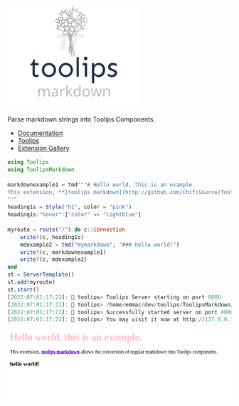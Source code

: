 <img src = "https://github.com/ChifiSource/image_dump/blob/main/toolips/toolipsmarkdown.png"></img>

Parse markdown strings into Toolips Components.
- [Documentation]()
- [Toolips](https://github.com/ChifiSource/Toolips.jl)
- [Extension Gallery](https://toolips.app/?page=extensions&selected=markdown)
```julia
using Toolips
using ToolipsMarkdown

markdownexample1 = tmd"""# Hello world, this is an example.
This extension, **[toolips markdown](http://github.com/ChifiSource/ToolipsMarkdown.jl)** allows the conversion of regular markdown into Toolips components.
"""
heading1s = Style("h1", color = "pink")
heading1s:"hover":["color" => "lightblue"]

myroute = route("/") do c::Connection
    write!(c, heading1s)
    mdexample2 = tmd("mymarkdown", "### hello world!")
    write!(c, markdownexample1)
    write!(c, mdexample2)
end
st = ServerTemplate()
st.add(myroute)
st.start()
[2022:07:01:17:22]: 🌷 toolips> Toolips Server starting on port 8000
[2022:07:01:17:22]: 🌷 toolips> /home/emmac/dev/toolips/ToolipsMarkdown/logs/log.txt not in current working directory.
[2022:07:01:17:22]: 🌷 toolips> Successfully started server on port 8000
[2022:07:01:17:22]: 🌷 toolips> You may visit it now at http://127.0.0.1:8000
```
<img src = "https://github.com/ChifiSource/ToolipsMarkdown.jl/blob/main/tgeregergerg.png"></img>
